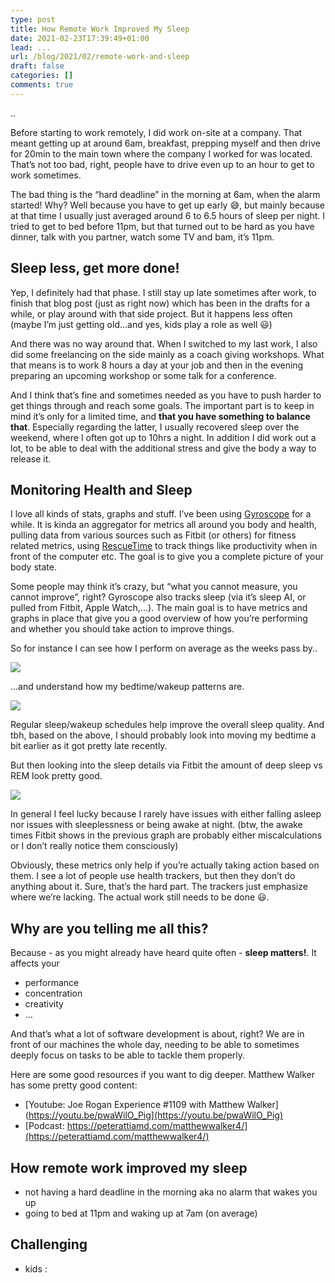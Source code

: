 ```yaml
---
type: post
title: How Remote Work Improved My Sleep
date: 2021-02-23T17:39:49+01:00
lead: ...
url: /blog/2021/02/remote-work-and-sleep
draft: false
categories: []
comments: true
---
```

..

Before starting to work remotely, I did work on-site at a company. That meant getting up at around 6am, breakfast, prepping myself and then drive for 20min to the main town where the company I worked for was located. That’s not too bad, right, people have to drive even up to an hour to get to work sometimes. 

The bad thing is the “hard deadline” in the morning at 6am, when the alarm started! Why? Well because you have to get up early :sweat_smile:, but mainly because at that time I usually just averaged around 6 to 6.5 hours of sleep per night. I tried to get to bed before 11pm, but that turned out to be hard as you have dinner, talk with you partner, watch some TV and bam, it’s 11pm.

## Sleep less, get more done!

Yep, I definitely had that phase. I still stay up late sometimes after work, to finish that blog post (just as right now) which has been in the drafts for a while, or play around with that side project. But it happens less often (maybe I’m just getting old...and yes, kids play a role as well :smiley:)

And there was no way around that. When I switched to my last work, I also did some freelancing on the side mainly as a coach giving workshops. What that means is to work 8 hours a day at your job and then in the evening preparing an upcoming workshop or some talk for a conference. 

And I think that’s fine and sometimes needed as you have to push harder to get things through and reach some goals. The important part is to keep in mind it’s only for a limited time, and **that you have something to balance that**. Especially regarding the latter, I usually recovered sleep over the weekend, where I often got up to 10hrs a night. In addition I did work out a lot, to be able to deal with the additional stress and give the body a way to release it.

## Monitoring Health and Sleep

I love all kinds of stats, graphs and stuff. I’ve been using [Gyroscope](https://gyrosco.pe/) for a while. It is kinda an aggregator for metrics all around you body and health, pulling data from various sources such as Fitbit (or others) for fitness related metrics, using [RescueTime](https://www.rescuetime.com/) to track things like productivity when in front of the computer etc. The goal is to give you a complete picture of your body state.

Some people may think it’s crazy, but “what you cannot measure, you cannot improve”, right? Gyroscope also tracks sleep (via it’s sleep AI, or pulled from Fitbit, Apple Watch,...). The main goal is to have metrics and graphs in place that give you a good overview of how you’re performing and whether you should take action to improve things.

So for instance I can see how I perform on average as the weeks pass by..

![](/blog/assets/imgs/67718bff-ec62-4110-b76e-a7165f6a4e47.jpeg)

...and understand how my bedtime/wakeup patterns are.

![](/blog/assets/imgs/857f6573-4536-47b6-9097-71d910d7ba8e.jpeg)

Regular sleep/wakeup schedules help improve the overall sleep quality. And tbh, based on the above, I should probably look into moving my bedtime a bit earlier as it got pretty late recently.

But then looking into the sleep details via Fitbit the amount of deep sleep vs REM look pretty good.

![](/blog/assets/imgs/sleep-cycle.png)

In general I feel lucky because I rarely have issues with either falling asleep nor issues with sleeplessness or being awake at night. (btw, the awake times Fitbit shows in the previous graph are probably either miscalculations or I don’t really notice them consciously)

Obviously, these metrics only help if you’re actually taking action based on them. I see a lot of people use health trackers, but then they don’t do anything about it. Sure, that’s the hard part. The trackers just emphasize where we’re lacking. The actual work still needs to be done :smiley:.

## Why are you telling me all this?

Because - as you might already have heard quite often - **sleep matters!**. It affects your

- performance
- concentration
- creativity
- ...

And that’s what a lot of software development is about, right? We are in front of our machines the whole day, needing to be able to sometimes deeply focus on tasks to be able to tackle them properly.

Here are some good resources if you want to dig deeper. Matthew Walker has some pretty good content:

- [Youtube: Joe Rogan Experience #1109 with Matthew Walker](https://youtu.be/pwaWilO_Pig](https://youtu.be/pwaWilO_Pig)
- [Podcast: https://peterattiamd.com/matthewwalker4/](https://peterattiamd.com/matthewwalker4/)

## How remote work improved my sleep

* not having a hard deadline in the morning aka no alarm that wakes you up
* going to bed at 11pm and waking up at 7am (on average)

## Challenging

* kids :

